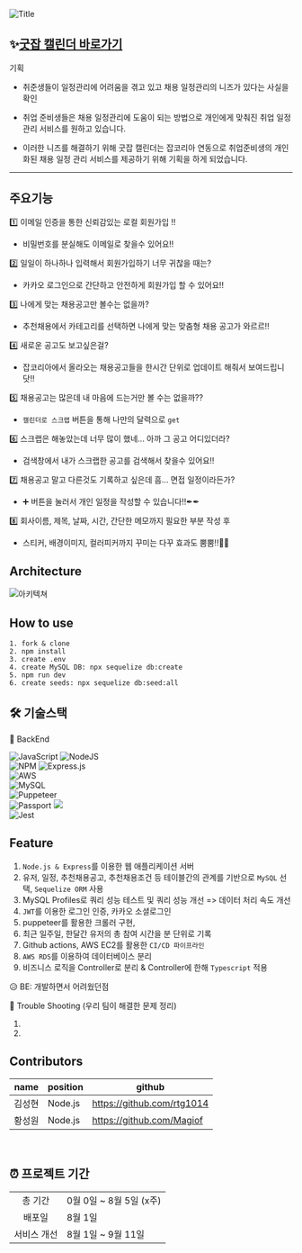 ![Title](https://user-images.githubusercontent.com/105336416/182617216-d4156ce3-f572-44d6-a335-5e7fd9183123.png)

## ✨[굿잡 캘린더 바로가기][goodjob-link]

[goodjob-link]: https://goodjobcalendar.com/ '굿잡 캘린더 바로가기!'

기획

* 취준생들이 일정관리에 어려움을 겪고 있고 채용 일정관리의 니즈가 있다는 사실을 확인

* 취업 준비생들은 채용 일정관리에 도움이 되는 방법으로 개인에게 맞춰진 취업 일정 관리 서비스를 원하고 있습니다.

* 이러한 니즈를 해결하기 위해 굿잡 캘린더는 잡코리아 연동으로 취업준비생의 개인화된 채용 일정 관리 서비스를 제공하기 위해 기획을 하게 되었습니다.


---


## 주요기능


1️⃣ 이메일 인증을 통한 신뢰감있는 로컬 회원가입 !!
- 비밀번호를 분실해도 이메일로 찾을수 있어요!!

2️⃣ 일일이 하나하나 입력해서 회원가입하기 너무 귀찮을 때는?  
- 카카오 로그인으로 간단하고 안전하게 회원가입 할 수 있어요!!


3️⃣ 나에게 맞는 채용공고만 볼수는 없을까?  
-  추천채용에서 카테고리를 선택하면 나에게 맞는 맞춤형 채용 공고가 와르르!!


4️⃣ 새로운 공고도 보고싶은걸? 
-  잡코리아에서 올라오는 채용공고들을 한시간 단위로 업데이트 해줘서 보여드립니닷!!


5️⃣ 채용공고는 많은데 내 마음에 드는거만 볼 수는 없을까?? 
- `캘린더로 스크랩` 버튼을 통해 나만의 달력으로 `get`


6️⃣ 스크랩은 해놓았는데 너무 많이 했네... 아까 그 공고 어디있더라? 
-  검색창에서 내가 스크랩한 공고를 검색해서 찾을수 있어요!!


7️⃣ 채용공고 말고 다른것도 기록하고 싶은데 흠... 면접 일정이라든가?  
- ➕ 버튼을 눌러서 개인 일정을 작성할 수 있습니다!!✒✒


8️⃣ 회사이름, 제목, 날짜, 시간, 간단한 메모까지 필요한 부분 작성 후 
-  스티커, 배경이미지, 컬러피커까지 꾸미는 다꾸 효과도 뿜뿜!!🎇🎇



## Architecture

![아키텍쳐](https://user-images.githubusercontent.com/105336416/182626463-fd010fef-c8f9-4879-ba3b-f1dd66383850.png)


## How to use
```
1. fork & clone
2. npm install
3. create .env
4. create MySQL DB: npx sequelize db:create
5. npm run dev
6. create seeds: npx sequelize db:seed:all
```
## 🛠 기술스택
<!-- <img src="https://img.shields.io/badge/이름-색상코드?style=flat-square&logo=로고명&logoColor=로고색"/> -->


📌 BackEnd


![JavaScript](https://img.shields.io/badge/javascript-%23323330.svg?style=for-the-badge&logo=javascript&logoColor=%23F7DF1E)
![NodeJS](https://img.shields.io/badge/node.js-6DA55F?style=for-the-badge&logo=node.js&logoColor=white)
<br>
![NPM](https://img.shields.io/badge/NPM-%23000000.svg?style=for-the-badge&logo=npm&logoColor=white)
![Express.js](https://img.shields.io/badge/express.js-%23404d59.svg?style=for-the-badge&logo=express&logoColor=%2361DAFB)
<br>
![AWS](https://img.shields.io/badge/AWS-%23FF9900.svg?style=for-the-badge&logo=amazon-aws&logoColor=white)
<br>
![MySQL](https://img.shields.io/badge/mysql-%2300f.svg?style=for-the-badge&logo=mysql&logoColor=white)
<br>
![Puppeteer](https://img.shields.io/badge/Puppeteer-%234ea94b.svg?style=for-the-badge&logo=mongodb&logoColor=white)
<br>
![Passport](https://img.shields.io/badge/Passport-34E27A?style=for-the-badge&logo=Passport&logoColor=white)
<img src="https://img.shields.io/badge/JSON Web Tokens-000000?style=for-the-badge&logo=JSON Web Tokens&logoColor=white">
<br>
![Jest](https://img.shields.io/badge/Jest-C21325?style=for-the-badge&logo=Jest&logoColor=white)



## Feature
1. `Node.js & Express`를 이용한 웹 애플리케이션 서버
2. 유저, 일정, 추천채용공고, 추천채용조건 등 테이블간의 관계를 기반으로 `MySQL` 선택, `Sequelize ORM` 사용
3. MySQL Profiles로 쿼리 성능 테스트 및 쿼리 성능 개선 => 데이터 처리 속도 개선
4. `JWT`를 이용한 로그인 인증, 카카오 소셜로그인
5. puppeteer를 활용한 크롤러 구현, 
6. 최근 일주일, 한달간 유저의 총 참여 시간을 분 단위로 기록
7. Github actions, AWS EC2를 활용한 `CI/CD 파이프라인`
8. `AWS RDS`를 이용하여 데이터베이스 분리
9. 비즈니스 로직을 Controller로 분리 & Controller에 한해 `Typescript` 적용


😥 BE: 개발하면서 어려웠던점


🤟 Trouble Shooting
(우리 팀이 해결한 문제 정리)

1. 
2. 


## Contributors
|name|position|github|
|------|---|---|
|김성현|Node.js|https://github.com/rtg1014|
|황성원|Node.js|https://github.com/Magiof|

</br>

## ⏰ 프로젝트 기간

|||
|:------:|---|
|총 기간| 0월 0일 ~ 8월 5일 (x주)|
|배포일| 8월 1일|
|서비스 개선| 8월 1일 ~ 9월 11일|

